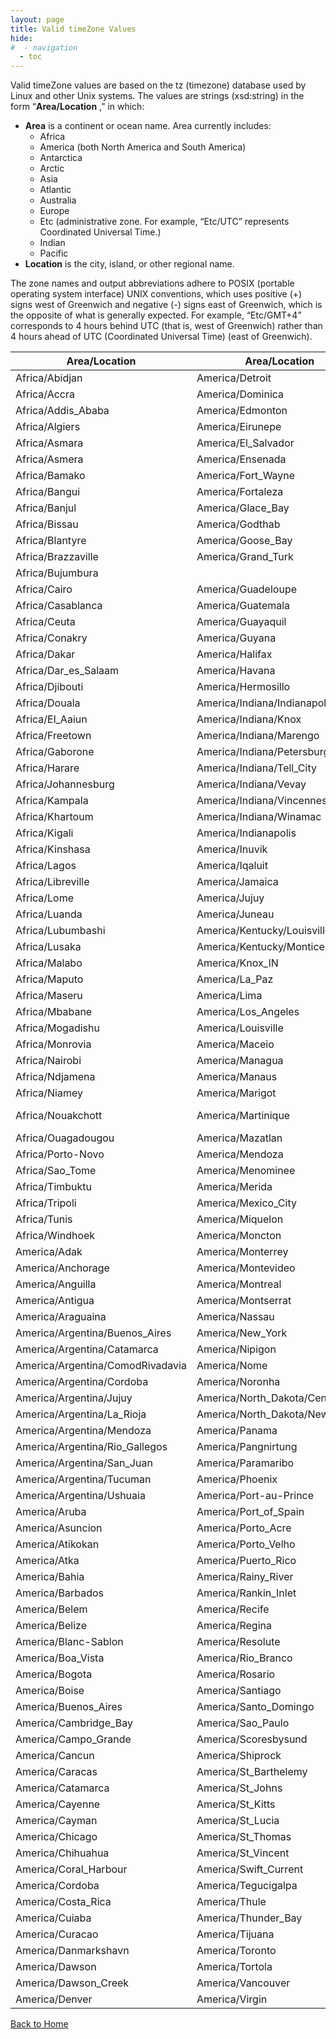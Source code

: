 ```yaml
---
layout: page
title: Valid timeZone Values
hide:
#  - navigation
  - toc
---
```



Valid timeZone values are based on the tz (timezone) database used by Linux and other Unix systems. The values are strings (xsd:string) in the form “**Area/Location** ,” in which:

* **Area** is a continent or ocean name. Area currently includes:
  * Africa
  * America (both North America and South America)
  * Antarctica
  * Arctic
  * Asia
  * Atlantic
  * Australia
  * Europe
  * Etc (administrative zone. For example, “Etc/UTC” represents Coordinated Universal Time.)
  * Indian
  * Pacific
* **Location** is the city, island, or other regional name.

The zone names and output abbreviations adhere to POSIX (portable operating system interface) UNIX conventions, which uses positive (+) signs west of Greenwich and negative (-) signs east of Greenwich, which is the opposite of what is generally expected. For example, “Etc/GMT+4” corresponds to 4 hours behind UTC (that is, west of Greenwich) rather than 4 hours ahead of UTC (Coordinated Universal Time) (east of Greenwich).

Area/Location  |  Area/Location  |  Area/Location  |  Area/Location  |  Area/Location  |  Area/Location
---|---|---|---|---|---
Africa/Abidjan   	 | 	America/Detroit   	 | 	America/Whitehorse   	 | 	Asia/Yekaterinburg   	 | 	Europe/Berlin   	 | 	Pacific/Enderbury
Africa/Accra   	 | 	America/Dominica   	 | 	America/Winnipeg   	 | 	Asia/Yerevan   	 | 	Europe/Bratislava   	 | 	Pacific/Fakaofo
Africa/Addis_Ababa   	 | 	America/Edmonton   	 | 	America/Yakutat   	 | 	Atlantic/Azores   	 | 	Europe/Brussels   	 | 	Pacific/Fiji
Africa/Algiers   	 | 	America/Eirunepe   	 | 	America/Yellowknife   	 | 	Atlantic/Bermuda   	 | 	Europe/Bucharest   	 | 	Pacific/Funafuti
Africa/Asmara   	 | 	America/El_Salvador   	 | 	Antarctica/Casey   	 | 	Atlantic/Canary   	 | 	Europe/Budapest   	 | 	Pacific/Galapagos
Africa/Asmera   	 | 	America/Ensenada   	 | 	Antarctica/Davis   	 | 	Atlantic/Cape_Verde   	 | 	Europe/Chisinau   	 | 	Pacific/Gambier
Africa/Bamako   	 | 	America/Fort_Wayne   	 | 	Antarctica/DumontDUrville   	 | 	Atlantic/Faeroe   	 | 	Europe/Copenhagen   	 | 	Pacific/Guadalcanal
Africa/Bangui   	 | 	America/Fortaleza   	 | 	Antarctica/Mawson   	 | 	Atlantic/Faroe   	 | 	Europe/Dublin   	 | 	Pacific/Guam
Africa/Banjul   	 | 	America/Glace_Bay   	 | 	Antarctica/McMurdo   	 | 	Atlantic/Jan_Mayen   	 | 	Europe/Gibraltar   	 | 	Pacific/Honolulu
Africa/Bissau   	 | 	America/Godthab   	 | 	Antarctica/Palmer   	 | 	Atlantic/Madeira   	 | 	Europe/Guernsey   	 | 	Pacific/Johnston
Africa/Blantyre   	 | 	America/Goose_Bay   	 | 	Antarctica/Rothera   	 | 	Atlantic/Reykjavik   	 | 	Europe/Helsinki   	 | 	Pacific/Kiritimati
Africa/Brazzaville   	 | 	America/Grand_Turk   	 | 	Antarctica/South_Pole   	 | 	Atlantic/South_Georgia   	 | 	Europe/Isle_of_Man   	 | 	Pacific/Kosrae
Africa/Bujumbura   	 | 	|  America/Grenada   	 | 	Antarctica/Syowa   	 | 	Atlantic/St_Helena   	 | 	Europe/Istanbul   	 | 	Pacific/Kwajalein
Africa/Cairo   	 | 	America/Guadeloupe   	 | 	Antarctica/Vostok   	 | 	Atlantic/Stanley   	 | 	Europe/Jersey   	 | 	Pacific/Majuro
Africa/Casablanca   	 | 	America/Guatemala   	 | 	Arctic/Longyearbyen   	 | 	Australia/ACT   	 | 	Europe/Kaliningrad   	 | 	Pacific/Marquesas
Africa/Ceuta   	 | 	America/Guayaquil   	 | 	Asia/Aden   	 | 	Australia/Adelaide   	 | 	Europe/Kiev   	 | 	Pacific/Midway
Africa/Conakry   	 | 	America/Guyana   	 | 	Asia/Almaty   	 | 	Australia/Brisbane   	 | 	Europe/Lisbon   	 | 	Pacific/Nauru
Africa/Dakar   	 | 	America/Halifax   	 | 	Asia/Amman   	 | 	Australia/Broken_Hill   	 | 	Europe/Ljubljana   	 | 	Pacific/Niue
Africa/Dar_es_Salaam   	 | 	America/Havana   	 | 	Asia/Anadyr   	 | 	Australia/Canberra   	 | 	Europe/London   	 | 	Pacific/Norfolk
Africa/Djibouti   	 | 	America/Hermosillo   	 | 	Asia/Aqtau   	 | 	Australia/Currie   	 | 	Europe/Luxembourg   	 | 	Pacific/Noumea
Africa/Douala   	 | 	America/Indiana/Indianapolis   	 | 	Asia/Aqtobe   	 | 	Australia/Darwin   	 | 	Europe/Madrid   	 | 	Pacific/Pago_Pago
Africa/El_Aaiun   	 | 	America/Indiana/Knox   	 | 	Asia/Ashgabat   	 | 	Australia/Eucla   	 | 	Europe/Malta   	 | 	Pacific/Palau
Africa/Freetown   	 | 	America/Indiana/Marengo   	 | 	Asia/Ashkhabad   	 | 	Australia/Hobart   	 | 	Europe/Mariehamn   	 | 	Pacific/Pitcairn
Africa/Gaborone   	 | 	America/Indiana/Petersburg   	 | 	Asia/Baghdad   	 | 	Australia/LHI   	 | 	Europe/Minsk   	 | 	Pacific/Ponape
Africa/Harare   	 | 	America/Indiana/Tell_City   	 | 	|  Asia/Bahrain   	 | 	Australia/Lindeman   	 | 	Europe/Monaco   	 | 	Pacific/Port_Moresby
Africa/Johannesburg   	 | 	America/Indiana/Vevay   	 | 	Asia/Baku   	 | 	Australia/Lord_Howe   	 | 	Europe/Moscow   	 | 	Pacific/Rarotonga
Africa/Kampala   	 | 	America/Indiana/Vincennes   	 | 	Asia/Bangkok   	 | 	Australia/Melbourne   	 | 	Europe/Nicosia   	 | 	Pacific/Saipan
Africa/Khartoum   	 | 	America/Indiana/Winamac   	 | 	Asia/Beirut   	 | 	Australia/NSW   	 | 	Europe/Oslo   	 | 	Pacific/Samoa
Africa/Kigali   	 | 	America/Indianapolis   	 | 	Asia/Bishkek   	 | 	Australia/North   	 | 	Europe/Paris   	 | 	Pacific/Tahiti
Africa/Kinshasa   	 | 	America/Inuvik   	 | 	Asia/Brunei   	 | 	Australia/Perth   	 | 	Europe/Podgorica   	 | 	Pacific/Tarawa
Africa/Lagos   	 | 	America/Iqaluit   	 | 	Asia/Calcutta   	 | 	Australia/Queensland   	 | 	Europe/Prague   	 | 	Pacific/Tongatapu
Africa/Libreville   	 | 	America/Jamaica   	 | 	Asia/Choibalsan   	 | 	Australia/South   	 | 	Europe/Riga   	 | 	Pacific/Truk
Africa/Lome   	 | 	America/Jujuy   	 | 	Asia/Chongqing   	 | 	Australia/Sydney   	 | 	Europe/Rome   	 | 	Pacific/Wake
Africa/Luanda   	 | 	America/Juneau   	 | 	Asia/Chungking   	 | 	Australia/Tasmania   	 | 	Europe/Samara   	 | 	Pacific/Wallis
Africa/Lubumbashi   	 | 	America/Kentucky/Louisville   	 | 	Asia/Colombo   	 | 	Australia/Victoria   	 | 	Europe/San_Marino   	 | 	Pacific/Yap
Africa/Lusaka   	 | 	America/Kentucky/Monticello   	 | 	Asia/Dacca   	 | 	Australia/West   	 | 	Europe/Sarajevo   	 | 	Poland
Africa/Malabo   	 | 	America/Knox_IN   	 | 	Asia/Damascus   	 | 	|  Australia/Yancowinna   	 | 	Europe/Simferopol   	 | 	Portugal
Africa/Maputo   	 | 	America/La_Paz   	 | 	Asia/Dhaka   	 | 	Brazil/Acre   	 | 	Europe/Skopje   	 | 	ROC
Africa/Maseru   	 | 	America/Lima   	 | 	Asia/Dili   	 | 	Brazil/DeNoronha   	 | 	Europe/Sofia   	 | 	ROK
Africa/Mbabane   	 | 	America/Los_Angeles   	 | 	Asia/Dubai   	 | 	Brazil/East   	 | 	Europe/Stockholm   	 | 	Singapore
Africa/Mogadishu   	 | 	America/Louisville   	 | 	Asia/Dushanbe   	 | 	Brazil/West   	 | 	Europe/Tallinn   	 | 	Turkey
Africa/Monrovia   	 | 	America/Maceio   	 | 	Asia/Gaza   	 | 	CET   	 | 	Europe/Tirane   	 | 	UCT
Africa/Nairobi   	 | 	America/Managua   	 | 	Asia/Harbin   	 | 	CST6CDT   	 | 	Europe/Tiraspol   	 | 	US/Alaska
Africa/Ndjamena   	 | 	America/Manaus   	 | 	Asia/Hong_Kong   	 | 	Canada/Atlantic   	 | 	Europe/Uzhgorod   	 | 	US/Aleutian
Africa/Niamey   	 | 	America/Marigot   	 | 	Asia/Hovd   	 | 	Canada/Central   	 | 	Europe/Vaduz   	 | 	US/Arizona
Africa/Nouakchott   	 | 	America/Martinique   	 | 	Asia/Irkutsk   	 | 	Canada/East-Saskatchewan   	 | 	Europe/Vatican   	 | 	US/Central
Africa/Ouagadougou   	 | 	America/Mazatlan   	 | 	Asia/Istanbul   	 | 	Canada/Eastern   	 | 	Europe/Vienna   	 | 	US/East-Indiana
Africa/Porto-Novo   	 | 	America/Mendoza   	 | 	Asia/Jakarta   	 | 	Canada/Mountain   	 | 	Europe/Vilnius   	 | 	US/Eastern
Africa/Sao_Tome   	 | 	America/Menominee   	 | 	Asia/Jayapura   	 | 	Canada/Newfoundland   	 | 	|  Europe/Volgograd   	 | 	US/Hawaii
Africa/Timbuktu   	 | 	America/Merida   	 | 	Asia/Jerusalem   	 | 	Canada/Pacific   	 | 	Europe/Warsaw   	 | 	US/Indiana-Starke
Africa/Tripoli   	 | 	America/Mexico_City   	 | 	Asia/Kabul   	 | 	Canada/Saskatchewan   	 | 	Europe/Zagreb   	 | 	US/Michigan
Africa/Tunis   	 | 	America/Miquelon   	 | 	Asia/Kamchatka   	 | 	Canada/Yukon   	 | 	Europe/Zaporozhye   	 | 	US/Mountain
Africa/Windhoek   	 | 	America/Moncton   	 | 	Asia/Karachi   	 | 	Chile/Continental   	 | 	Europe/Zurich   	 | 	US/Pacific
America/Adak   	 | 	America/Monterrey   	 | 	Asia/Kashgar   	 | 	Chile/EasterIsland   	 | 	Factory   	 | 	US/Pacific-New
America/Anchorage   	 | 	America/Montevideo   	 | 	Asia/Katmandu   	 | 	Cuba   	 | 	GB   	 | 	US/Samoa
America/Anguilla   	 | 	America/Montreal   	 | 	Asia/Krasnoyarsk   	 | 	EET   	 | 	GB-Eire   	 | 	UTC
America/Antigua   	 | 	America/Montserrat   	 | 	Asia/Kuala_Lumpur   	 | 	EST   	 | 	GMT   	 | 	Universal
America/Araguaina   	 | 	America/Nassau   	 | 	Asia/Kuching   	 | 	EST5EDT   	 | 	GMT+0   	 | 	W-SU
America/Argentina/Buenos_Aires   	 | 	America/New_York   	 | 	Asia/Kuwait   	 | 	Egypt   	 | 	GMT-0   	 | 	WET
America/Argentina/Catamarca   	 | 	America/Nipigon   	 | 	Asia/Macao   	 | 	Eire   	 | 	GMT0   	 | 	Zulu
America/Argentina/ComodRivadavia   	 | 	America/Nome   	 | 	Asia/Macau   	 | 	Etc/GMT   	 | 	Greenwich   	 |
America/Argentina/Cordoba   	 | 	America/Noronha   	 | 	Asia/Magadan   	 | 	Etc/GMT+0   	 | 	HST   	 |
America/Argentina/Jujuy   	 | 	America/North_Dakota/Center   	 | 	Asia/Makassar   	 | 	Etc/GMT+1   	 | 	Hongkong   	 |
America/Argentina/La_Rioja   	 | 	America/North_Dakota/New_Salem   	 | 	Asia/Manila   	 | 	Etc/GMT+10   	 | 	Iceland   	 |
America/Argentina/Mendoza   	 | 	America/Panama   	 | 	Asia/Muscat   	 | 	Etc/GMT+11   	 | 	Indian/Antananarivo   	 |
America/Argentina/Rio_Gallegos   	 | 	America/Pangnirtung   	 | 	Asia/Nicosia   	 | 	Etc/GMT+12   	 | 	Indian/Chagos   	 |
America/Argentina/San_Juan   	 | 	America/Paramaribo   	 | 	Asia/Novosibirsk   	 | 	Etc/GMT+2   	 | 	Indian/Christmas   	 |
America/Argentina/Tucuman   	 | 	America/Phoenix   	 | 	Asia/Omsk   	 | 	Etc/GMT+3   	 | 	Indian/Cocos   	 |
America/Argentina/Ushuaia   	 | 	America/Port-au-Prince   	 | 	Asia/Oral   	 | 	Etc/GMT+4   	 | 	Indian/Comoro   	 |
America/Aruba   	 | 	America/Port_of_Spain   	 | 	Asia/Phnom_Penh   	 | 	Etc/GMT+5   	 | 	Indian/Kerguelen   	 |
America/Asuncion   	 | 	America/Porto_Acre   	 | 	Asia/Pontianak   	 | 	Etc/GMT+6   	 | 	Indian/Mahe   	 |
America/Atikokan   	 | 	America/Porto_Velho   	 | 	Asia/Pyongyang   	 | 	Etc/GMT+7   	 | 	Indian/Maldives   	 |
America/Atka   	 | 	America/Puerto_Rico   	 | 	Asia/Qatar   	 | 	Etc/GMT+8   	 | 	Indian/Mauritius   	 |
America/Bahia   	 | 	America/Rainy_River   	 | 	Asia/Qyzylorda   	 | 	Etc/GMT+9   	 | 	Indian/Mayotte   	 |
America/Barbados   	 | 	America/Rankin_Inlet   	 | 	Asia/Rangoon   	 | 	Etc/GMT-0   	 | 	Indian/Reunion   	 |
America/Belem   	 | 	America/Recife   	 | 	Asia/Riyadh   	 | 	Etc/GMT-1   	 | 	Iran   	 |
America/Belize   	 | 	America/Regina   	 | 	Asia/Riyadh87   	 | 	Etc/GMT-10   	 | 	Israel   	 |
America/Blanc-Sablon   	 | 	America/Resolute   	 | 	Asia/Riyadh88   	 | 	Etc/GMT-11   	 | 	Jamaica   	 |
America/Boa_Vista   	 | 	America/Rio_Branco   	 | 	Asia/Riyadh89   	 | 	Etc/GMT-12   	 | 	Japan   	 |
America/Bogota   	 | 	America/Rosario   	 | 	Asia/Saigon   	 | 	Etc/GMT-13   	 | 	Kwajalein   	 |
America/Boise   	 | 	America/Santiago   	 | 	Asia/Sakhalin   	 | 	Etc/GMT-14   	 | 	Libya   	 |
America/Buenos_Aires   	 | 	America/Santo_Domingo   	 | 	Asia/Samarkand   	 | 	Etc/GMT-2   	 | 	MET   	 |
America/Cambridge_Bay   	 | 	America/Sao_Paulo   	 | 	Asia/Seoul   	 | 	Etc/GMT-3   	 | 	MST   	 |
America/Campo_Grande   	 | 	America/Scoresbysund   	 | 	Asia/Shanghai   	 | 	Etc/GMT-4   	 | 	MST7MDT   	 |
America/Cancun   	 | 	America/Shiprock   	 | 	Asia/Singapore   	 | 	Etc/GMT-5   	 | 	Mexico/BajaNorte   	 |
America/Caracas   	 | 	America/St_Barthelemy   	 | 	Asia/Taipei   	 | 	Etc/GMT-6   	 | 	Mexico/BajaSur   	 |
America/Catamarca   	 | 	America/St_Johns   	 | 	Asia/Tashkent   	 | 	Etc/GMT-7   	 | 	Mexico/General   	 |
America/Cayenne   	 | 	America/St_Kitts   	 | 	Asia/Tbilisi   	 | 	Etc/GMT-8   	 | 	Mideast/Riyadh87   	 |
America/Cayman   	 | 	America/St_Lucia   	 | 	Asia/Tehran   	 | 	Etc/GMT-9   	 | 	Mideast/Riyadh88   	 |
America/Chicago   	 | 	America/St_Thomas   	 | 	Asia/Tel_Aviv   	 | 	Etc/GMT0   	 | 	Mideast/Riyadh89   	 |
America/Chihuahua   	 | 	America/St_Vincent   	 | 	Asia/Thimbu   	 | 	Etc/Greenwich   	 | 	NZ   	 |
America/Coral_Harbour   	 | 	America/Swift_Current   	 | 	Asia/Thimphu   	 | 	Etc/UCT   	 | 	NZ-CHAT   	 |
America/Cordoba   	 | 	America/Tegucigalpa   	 | 	Asia/Tokyo   	 | 	Etc/UTC   	 | 	Navajo   	 |
America/Costa_Rica   	 | 	America/Thule   	 | 	Asia/Ujung_Pandang   	 | 	Etc/Universal   	 | 	PRC   	 |
America/Cuiaba   	 | 	America/Thunder_Bay   	 | 	Asia/Ulaanbaatar   	 | 	Etc/Zulu   	 | 	PST8PDT   	 |
America/Curacao   	 | 	America/Tijuana   	 | 	Asia/Ulan_Bator   	 | 	Europe/Amsterdam   	 | 	Pacific/Apia   	 |
America/Danmarkshavn   	 | 	America/Toronto   	 | 	Asia/Urumqi   	 | 	Europe/Andorra   	 | 	Pacific/Auckland   	 |
America/Dawson   	 | 	America/Tortola   	 | 	Asia/Vientiane   	 | 	Europe/Athens   	 | 	Pacific/Chatham   	 |
America/Dawson_Creek   	 | 	America/Vancouver   	 | 	Asia/Vladivostok   	 | 	Europe/Belfast   	 | 	Pacific/Easter   	 |
America/Denver   	 | 	America/Virgin   	 | 	Asia/Yakutsk   	 | 	Europe/Belgrade   	 | 	Pacific/Efate   	 |

<!--

Africa/Abidjan
Africa/Accra
Africa/Addis_Ababa
Africa/Algiers
Africa/Asmara
Africa/Asmera
Africa/Bamako
Africa/Bangui
Africa/Banjul
Africa/Bissau
Africa/Blantyre
Africa/Brazzaville
Africa/Bujumbura
Africa/Cairo
Africa/Casablanca
Africa/Ceuta
Africa/Conakry
Africa/Dakar
Africa/Dar_es_Salaam
Africa/Djibouti
Africa/Douala
Africa/El_Aaiun
Africa/Freetown
Africa/Gaborone
Africa/Harare
Africa/Johannesburg
Africa/Kampala
Africa/Khartoum
Africa/Kigali
Africa/Kinshasa
Africa/Lagos
Africa/Libreville
Africa/Lome
Africa/Luanda
Africa/Lubumbashi
Africa/Lusaka
Africa/Malabo
Africa/Maputo
Africa/Maseru
Africa/Mbabane
Africa/Mogadishu
Africa/Monrovia
Africa/Nairobi
Africa/Ndjamena
Africa/Niamey
Africa/Nouakchott
Africa/Ouagadougou
Africa/Porto-Novo
Africa/Sao_Tome
Africa/Timbuktu
Africa/Tripoli
Africa/Tunis
Africa/Windhoek
America/Adak
America/Anchorage
America/Anguilla
America/Antigua
America/Araguaina
America/Argentina/Buenos_Aires
America/Argentina/Catamarca
America/Argentina/ComodRivadavia
America/Argentina/Cordoba
America/Argentina/Jujuy
America/Argentina/La_Rioja
America/Argentina/Mendoza
America/Argentina/Rio_Gallegos
America/Argentina/San_Juan
America/Argentina/Tucuman
America/Argentina/Ushuaia
America/Aruba
America/Asuncion
America/Atikokan
America/Atka
America/Bahia
America/Barbados
America/Belem
America/Belize
America/Blanc-Sablon
America/Boa_Vista
America/Bogota
America/Boise
America/Buenos_Aires
America/Cambridge_Bay
America/Campo_Grande
America/Cancun
America/Caracas
America/Catamarca
America/Cayenne
America/Cayman
America/Chicago
America/Chihuahua
America/Coral_Harbour
America/Cordoba
America/Costa_Rica
America/Cuiaba
America/Curacao
America/Danmarkshavn
America/Dawson
America/Dawson_Creek
America/Denver
America/Detroit
America/Dominica
America/Edmonton
America/Eirunepe
America/El_Salvador
America/Ensenada
America/Fort_Wayne
America/Fortaleza
America/Glace_Bay
America/Godthab
America/Goose_Bay
America/Grand_Turk
|  America/Grenada
America/Guadeloupe
America/Guatemala
America/Guayaquil
America/Guyana
America/Halifax
America/Havana
America/Hermosillo
America/Indiana/Indianapolis
America/Indiana/Knox
America/Indiana/Marengo
America/Indiana/Petersburg
America/Indiana/Tell_City
America/Indiana/Vevay
America/Indiana/Vincennes
America/Indiana/Winamac
America/Indianapolis
America/Inuvik
America/Iqaluit
America/Jamaica
America/Jujuy
America/Juneau
America/Kentucky/Louisville
America/Kentucky/Monticello
America/Knox_IN
America/La_Paz
America/Lima
America/Los_Angeles
America/Louisville
America/Maceio
America/Managua
America/Manaus
America/Marigot
America/Martinique
America/Mazatlan
America/Mendoza
America/Menominee
America/Merida
America/Mexico_City
America/Miquelon
America/Moncton
America/Monterrey
America/Montevideo
America/Montreal
America/Montserrat
America/Nassau
America/New_York
America/Nipigon
America/Nome
America/Noronha
America/North_Dakota/Center
America/North_Dakota/New_Salem
America/Panama
America/Pangnirtung
America/Paramaribo
America/Phoenix
America/Port-au-Prince
America/Port_of_Spain
America/Porto_Acre
America/Porto_Velho
America/Puerto_Rico
America/Rainy_River
America/Rankin_Inlet
America/Recife
America/Regina
America/Resolute
America/Rio_Branco
America/Rosario
America/Santiago
America/Santo_Domingo
America/Sao_Paulo
America/Scoresbysund
America/Shiprock
America/St_Barthelemy
America/St_Johns
America/St_Kitts
America/St_Lucia
America/St_Thomas
America/St_Vincent
America/Swift_Current
America/Tegucigalpa
America/Thule
America/Thunder_Bay
America/Tijuana
America/Toronto
America/Tortola
America/Vancouver
America/Virgin
America/Whitehorse
America/Winnipeg
America/Yakutat
America/Yellowknife
Antarctica/Casey
Antarctica/Davis
Antarctica/DumontDUrville
Antarctica/Mawson
Antarctica/McMurdo
Antarctica/Palmer
Antarctica/Rothera
Antarctica/South_Pole
Antarctica/Syowa
Antarctica/Vostok
Arctic/Longyearbyen
Asia/Aden
Asia/Almaty
Asia/Amman
Asia/Anadyr
Asia/Aqtau
Asia/Aqtobe
Asia/Ashgabat
Asia/Ashkhabad
Asia/Baghdad
|  Asia/Bahrain
Asia/Baku
Asia/Bangkok
Asia/Beirut
Asia/Bishkek
Asia/Brunei
Asia/Calcutta
Asia/Choibalsan
Asia/Chongqing
Asia/Chungking
Asia/Colombo
Asia/Dacca
Asia/Damascus
Asia/Dhaka
Asia/Dili
Asia/Dubai
Asia/Dushanbe
Asia/Gaza
Asia/Harbin
Asia/Hong_Kong
Asia/Hovd
Asia/Irkutsk
Asia/Istanbul
Asia/Jakarta
Asia/Jayapura
Asia/Jerusalem
Asia/Kabul
Asia/Kamchatka
Asia/Karachi
Asia/Kashgar
Asia/Katmandu
Asia/Krasnoyarsk
Asia/Kuala_Lumpur
Asia/Kuching
Asia/Kuwait
Asia/Macao
Asia/Macau
Asia/Magadan
Asia/Makassar
Asia/Manila
Asia/Muscat
Asia/Nicosia
Asia/Novosibirsk
Asia/Omsk
Asia/Oral
Asia/Phnom_Penh
Asia/Pontianak
Asia/Pyongyang
Asia/Qatar
Asia/Qyzylorda
Asia/Rangoon
Asia/Riyadh
Asia/Riyadh87
Asia/Riyadh88
Asia/Riyadh89
Asia/Saigon
Asia/Sakhalin
Asia/Samarkand
Asia/Seoul
Asia/Shanghai
Asia/Singapore
Asia/Taipei
Asia/Tashkent
Asia/Tbilisi
Asia/Tehran
Asia/Tel_Aviv
Asia/Thimbu
Asia/Thimphu
Asia/Tokyo
Asia/Ujung_Pandang
Asia/Ulaanbaatar
Asia/Ulan_Bator
Asia/Urumqi
Asia/Vientiane
Asia/Vladivostok
Asia/Yakutsk
Asia/Yekaterinburg
Asia/Yerevan
Atlantic/Azores
Atlantic/Bermuda
Atlantic/Canary
Atlantic/Cape_Verde
Atlantic/Faeroe
Atlantic/Faroe
Atlantic/Jan_Mayen
Atlantic/Madeira
Atlantic/Reykjavik
Atlantic/South_Georgia
Atlantic/St_Helena
Atlantic/Stanley
Australia/ACT
Australia/Adelaide
Australia/Brisbane
Australia/Broken_Hill
Australia/Canberra
Australia/Currie
Australia/Darwin
Australia/Eucla
Australia/Hobart
Australia/LHI
Australia/Lindeman
Australia/Lord_Howe
Australia/Melbourne
Australia/NSW
Australia/North
Australia/Perth
Australia/Queensland
Australia/South
Australia/Sydney
Australia/Tasmania
Australia/Victoria
Australia/West
|  Australia/Yancowinna
Brazil/Acre
Brazil/DeNoronha
Brazil/East
Brazil/West
CET
CST6CDT
Canada/Atlantic
Canada/Central
Canada/East-Saskatchewan
Canada/Eastern
Canada/Mountain
Canada/Newfoundland
Canada/Pacific
Canada/Saskatchewan
Canada/Yukon
Chile/Continental
Chile/EasterIsland
Cuba
EET
EST
EST5EDT
Egypt
Eire
Etc/GMT
Etc/GMT+0
Etc/GMT+1
Etc/GMT+10
Etc/GMT+11
Etc/GMT+12
Etc/GMT+2
Etc/GMT+3
Etc/GMT+4
Etc/GMT+5
Etc/GMT+6
Etc/GMT+7
Etc/GMT+8
Etc/GMT+9
Etc/GMT-0
Etc/GMT-1
Etc/GMT-10
Etc/GMT-11
Etc/GMT-12
Etc/GMT-13
Etc/GMT-14
Etc/GMT-2
Etc/GMT-3
Etc/GMT-4
Etc/GMT-5
Etc/GMT-6
Etc/GMT-7
Etc/GMT-8
Etc/GMT-9
Etc/GMT0
Etc/Greenwich
Etc/UCT
Etc/UTC
Etc/Universal
Etc/Zulu
Europe/Amsterdam
Europe/Andorra
Europe/Athens
Europe/Belfast
Europe/Belgrade
Europe/Berlin
Europe/Bratislava
Europe/Brussels
Europe/Bucharest
Europe/Budapest
Europe/Chisinau
Europe/Copenhagen
Europe/Dublin
Europe/Gibraltar
Europe/Guernsey
Europe/Helsinki
Europe/Isle_of_Man
Europe/Istanbul
Europe/Jersey
Europe/Kaliningrad
Europe/Kiev
Europe/Lisbon
Europe/Ljubljana
Europe/London
Europe/Luxembourg
Europe/Madrid
Europe/Malta
Europe/Mariehamn
Europe/Minsk
Europe/Monaco
Europe/Moscow
Europe/Nicosia
Europe/Oslo
Europe/Paris
Europe/Podgorica
Europe/Prague
Europe/Riga
Europe/Rome
Europe/Samara
Europe/San_Marino
Europe/Sarajevo
Europe/Simferopol
Europe/Skopje
Europe/Sofia
Europe/Stockholm
Europe/Tallinn
Europe/Tirane
Europe/Tiraspol
Europe/Uzhgorod
Europe/Vaduz
Europe/Vatican
Europe/Vienna
Europe/Vilnius
|  Europe/Volgograd
Europe/Warsaw
Europe/Zagreb
Europe/Zaporozhye
Europe/Zurich
Factory
GB
GB-Eire
GMT
GMT+0
GMT-0
GMT0
Greenwich
HST
Hongkong
Iceland
Indian/Antananarivo
Indian/Chagos
Indian/Christmas
Indian/Cocos
Indian/Comoro
Indian/Kerguelen
Indian/Mahe
Indian/Maldives
Indian/Mauritius
Indian/Mayotte
Indian/Reunion
Iran
Israel
Jamaica
Japan
Kwajalein
Libya
MET
MST
MST7MDT
Mexico/BajaNorte
Mexico/BajaSur
Mexico/General
Mideast/Riyadh87
Mideast/Riyadh88
Mideast/Riyadh89
NZ
NZ-CHAT
Navajo
PRC
PST8PDT
Pacific/Apia
Pacific/Auckland
Pacific/Chatham
Pacific/Easter
Pacific/Efate
Pacific/Enderbury
Pacific/Fakaofo
Pacific/Fiji
Pacific/Funafuti
Pacific/Galapagos
Pacific/Gambier
Pacific/Guadalcanal
Pacific/Guam
Pacific/Honolulu
Pacific/Johnston
Pacific/Kiritimati
Pacific/Kosrae
Pacific/Kwajalein
Pacific/Majuro
Pacific/Marquesas
Pacific/Midway
Pacific/Nauru
Pacific/Niue
Pacific/Norfolk
Pacific/Noumea
Pacific/Pago_Pago
Pacific/Palau
Pacific/Pitcairn
Pacific/Ponape
Pacific/Port_Moresby
Pacific/Rarotonga
Pacific/Saipan
Pacific/Samoa
Pacific/Tahiti
Pacific/Tarawa
Pacific/Tongatapu
Pacific/Truk
Pacific/Wake
Pacific/Wallis
Pacific/Yap
Poland
Portugal
ROC
ROK
Singapore
Turkey
UCT
US/Alaska
US/Aleutian
US/Arizona
US/Central
US/East-Indiana
US/Eastern
US/Hawaii
US/Indiana-Starke
US/Michigan
US/Mountain
US/Pacific
US/Pacific-New
US/Samoa
UTC
Universal
W-SU
WET
Zulu    -->

[Back to Home](index.md)



 
